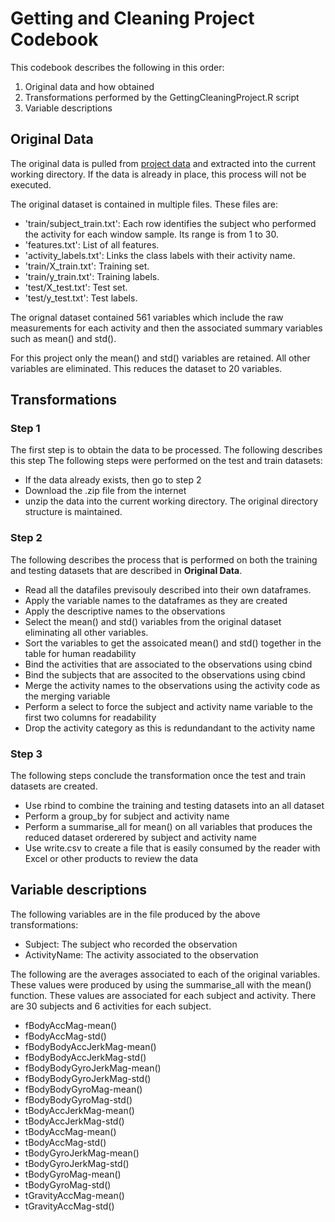 # Getting and Cleaning Project Codebook
This codebook describes the following in this order:

  1. Original data and how obtained
  2. Transformations performed by the GettingCleaningProject.R script
  3. Variable descriptions
  
## Original Data

The original data is pulled from 
[project data](https://d396qusza40orc.cloudfront.net/getdata%2Fprojectfiles%2FUCI%20HAR%20Dataset.zip)
and extracted into the current working directory.  If the data is already in place, this process will not be executed.

The original dataset is contained in multiple files.  These files are: 


  - 'train/subject_train.txt': Each row identifies the subject who performed the activity for each window sample. Its range is from 1 to 30. 
  - 'features.txt': List of all features.
  - 'activity_labels.txt': Links the class labels with their activity name.
  - 'train/X_train.txt': Training set.
  - 'train/y_train.txt': Training labels.
  - 'test/X_test.txt': Test set.
  - 'test/y_test.txt': Test labels.

The orignal dataset contained 561 variables which include the raw measurements for each activity and then the associated summary variables such as mean() and std().  

For this project only the mean() and std() variables are retained.  All other variables are eliminated.  This reduces the dataset to 20 variables.

## Transformations

### Step 1
The first step is to obtain the data to be processed.  The following describes this step
The following steps were performed on the test and train datasets:
  - If the data already exists, then go to step 2
  - Download the .zip file from the internet
  - unzip the data into the current working directory.  The original directory structure is maintained.

### Step 2
The following describes the process that is performed on both the training and testing datasets that are described in **Original Data**.

  - Read all the datafiles previsouly described into their own dataframes.
  - Apply the variable names to the dataframes as they are created
  - Apply the descriptive names to the observations
  - Select the mean() and std() variables from the original dataset eliminating all other variables.
  - Sort the variables to get the assoicated mean() and std() together in the table for human readability
  - Bind the activities that are associated to the observations using cbind
  - Bind the subjects that are associted to the observations using cbind
  - Merge the activity names to the observations using the activity code as the merging variable
  - Perform a select to force the subject and activity name variable to the first two columns for readability
  - Drop the activity category as this is redundandant to the activity name
  
### Step 3
The following steps conclude the transformation once the test and train datasets are created.

  - Use rbind to combine the training and testing datasets into an all dataset
  - Perform a group_by for subject and activity name
  - Perform a summarise_all for mean() on all variables that produces the reduced dataset orderered by subject and activity name
  - Use write.csv to create a file that is easily consumed by the reader with Excel or other products to review the data

## Variable descriptions
The following variables are in the file produced by the above transformations:

  - Subject: The subject who recorded the observation
  - ActivityName: The activity associated to the observation
  
  The following are the averages associated to each of the original variables.  These values were produced by using the summarise_all with the mean() function.  These values are associated for each subject and activity.  There are 30 subjects and 6 activities for each subject.
  
  - fBodyAccMag-mean()
  - fBodyAccMag-std()
  - fBodyBodyAccJerkMag-mean()
  - fBodyBodyAccJerkMag-std()
  - fBodyBodyGyroJerkMag-mean()
  - fBodyBodyGyroJerkMag-std()
  - fBodyBodyGyroMag-mean()
  - fBodyBodyGyroMag-std()
  - tBodyAccJerkMag-mean()
  - tBodyAccJerkMag-std()
  - tBodyAccMag-mean()
  - tBodyAccMag-std()
  - tBodyGyroJerkMag-mean()
  - tBodyGyroJerkMag-std()
  - tBodyGyroMag-mean()
  - tBodyGyroMag-std()
  - tGravityAccMag-mean()
  - tGravityAccMag-std()

